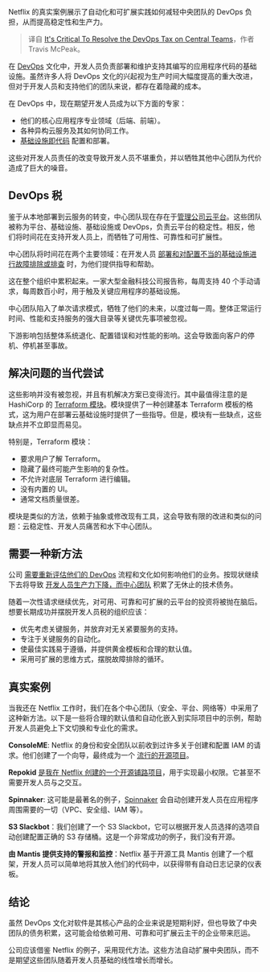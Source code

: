 
<!--
title: 解决中心团队的DevOps税至关重要
cover: https://cdn.thenewstack.io/media/2024/10/5d9ee106-sigmund-fa9b57hffnm-unsplash-scaled.jpg
-->

Netflix 的真实案例展示了自动化和可扩展实践如何减轻中央团队的 DevOps 负担，从而提高稳定性和生产力。

> 译自 [It's Critical To Resolve the DevOps Tax on Central Teams](https://thenewstack.io/its-critical-to-resolve-the-devops-tax-on-central-teams/)，作者 Travis McPeak。

在 [DevOps](https://thenewstack.io/devops/) 文化中，开发人员负责部署和维护支持其编写的应用程序代码的基础设施。虽然许多人将 DevOps 文化的兴起视为生产时间大幅度提高的重大改进，但对于开发人员和支持他们的团队来说，都存在着隐藏的成本。

在 DevOps 中，现在期望开发人员成为以下方面的专家：

- 他们的核心应用程序专业领域（后端、前端）。
- 各种异构云服务及其如何协同工作。
- [基础设施即代码](https://thenewstack.io/infrastructure-as-code-the-ultimate-guide/) 配置和部署。

这些对开发人员责任的改变导致开发人员不堪重负，并以牺牲其他中心团队为代价造成了巨大的噪音。

## DevOps 税

鉴于从本地部署到云服务的转变，中心团队现在存在于[管理公司云平台](https://thenewstack.io/cloud-management-platforms-need-robust-automated-integration/)。这些团队被称为平台、基础设施、基础设施或 DevOps，负责云平台的稳定性。相反，他们将时间花在支持开发人员上，而牺牲了可用性、可靠性和可扩展性。

中心团队将时间花在两个主要领域：在开发人员 [部署和对配置不当的基础设施进行故障排除或排查](https://thenewstack.io/tutorial-configure-deploy-an-edge-application-on-cloud-native-edge-infrastructure/) 时，为他们提供指导和帮助。

这在整个组织中累积起来。一家大型金融科技公司报告称，每周支持 40 个手动请求，每周数百小时，用于触及关键应用程序的基础设施。

中心团队陷入了单次请求模式，牺牲了他们的未来，以度过每一周。整体正常运行时间、性能和支持服务的强大目录等关键优先事项被忽视。

下游影响包括整体系统退化、配置错误和对性能的影响。这会导致面向客户的停机、停机甚至事故。

## 解决问题的当代尝试

这些影响并没有被忽视，并且有机解决方案已变得流行。其中最值得注意的是 HashiCorp 的 [Terraform 模块](https://developer.hashicorp.com/terraform/language/modules)。模块提供了一种创建基本 Terraform 模板的格式，这为用户在部署云基础设施时提供了一些指导。但是，模块有一些缺点，这些缺点并不立即显而易见。

特别是，Terraform 模块：

- 要求用户了解 Terraform。
- 隐藏了最终可能产生影响的复杂性。
- 不允许对底层 Terraform 进行编辑。
- 没有内置的 UI。
- 通常文档质量很差。

模块是类似的方法，依赖于抽象或修改现有工具，这会导致有限的改进和类似的问题：云稳定性、开发人员痛苦和水下中心团队。

## 需要一种新方法

公司 [需要重新评估他们的 DevOps](https://thenewstack.io/devops-needs-security-champions/) 流程和文化如何影响他们的业务。按现状继续下去将导致 [开发人员生产力下降，而中心团队](https://thenewstack.io/platform-teams-adopt-these-7-developer-productivity-drivers/) 积累了无休止的技术债务。

随着一次性请求继续优先，对可用、可靠和可扩展的云平台的投资将被抛在脑后。想要长期成功并摆脱开发人员税的组织应该：

- 优先考虑关键服务，并放弃对无关紧要服务的支持。
- 专注于关键服务的自动化。
- 使最佳实践易于遵循，并提供黄金模板和合理的默认值。
- 采用可扩展的思维方式，摆脱故障排除的循环。

## 真实案例

当我还在 Netflix 工作时，我们在各个中心团队（安全、平台、网络等）中采用了这种新方法。以下是一些将合理的默认值和自动化嵌入到实际项目中的示例，帮助开发人员避免上下文切换和专业化的需求。

**ConsoleME**: Netflix 的身份和安全团队以前收到过许多关于创建和配置 IAM 的请求。他们创建了一个向导，最终成为一个 [流行的开源项目](https://github.com/Netflix/consoleme)。

**Repokid** [是我在 Netflix 创建的一个开源铺路项目](https://github.com/Netflix/repokid)，用于实现最小权限。它甚至不需要开发人员与之交互。

**Spinnaker**: 这可能是最著名的例子，[Spinnaker](https://github.com/spinnaker/spinnaker) 会自动创建开发人员在应用程序周围需要的一切（VPC、安全组、IAM 等）。

**S3 Slackbot**：我们创建了一个 S3 Slackbot，它可以根据开发人员选择的选项自动创建配置正确的 S3 存储桶。这是一个非常成功的例子，我们没有开源。

**由 Mantis 提供支持的警报和监控**：Netflix 基于开源工具 Mantis 创建了一个框架，开发人员可以简单地将其放入他们的代码中，以获得带有自动日志记录的仪表板。

## 结论

虽然 DevOps 文化对软件是其核心产品的企业来说是短期利好，但也导致了中央团队的债务积累，这可能会给依赖可用、可靠和可扩展云主干的企业带来厄运。

公司应该借鉴 Netflix 的例子，采用现代方法。这些方法自动扩展中央团队，而不是期望这些团队随着开发人员基础的线性增长而增长。
